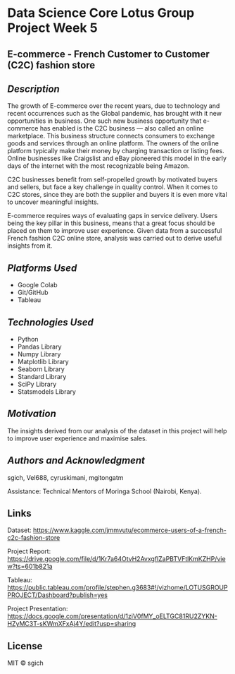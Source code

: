 # Data Science Core Lotus Group Project Week 5

## __E-commerce - French Customer to Customer (C2C) fashion store__ ##


## _Description_ ##
The growth of E-commerce over the recent years, due to technology and recent occurrences such as the Global pandemic, has brought with it new opportunities in business.
One such new business opportunity that e-commerce has enabled is the C2C business — also called an online marketplace. This business structure connects consumers to exchange goods and services through an online platform. The owners of the online platform typically make their money by charging transaction or listing fees. Online businesses like Craigslist and eBay pioneered this model in the early days of the internet with the most recognizable being Amazon.
 
C2C businesses benefit from self-propelled growth by motivated buyers and sellers, but face a key challenge in quality control. When it comes to C2C stores, since they are both the supplier and buyers it is even more vital to uncover meaningful insights.

E-commerce requires ways of  evaluating gaps in service delivery. Users being the key pillar in this business, means that a great focus should be placed on them to improve user experience. Given data from a successful French fashion C2C online store, analysis was carried out to derive useful insights from it.


## _Platforms Used_ ##
* Google Colab
* Git/GitHub
* Tableau


## _Technologies Used_ ##
* Python
* Pandas Library
* Numpy Library
* Matplotlib Library
* Seaborn Library
* Standard Library
* SciPy Library
* Statsmodels Library


## _Motivation_ ##
The insights derived from our analysis of the dataset in this project will help to improve user experience and maximise sales.

## _Authors and Acknowledgment_ ##
sgich, Vel688, cyruskimani, mgitongatm

Assistance: Technical Mentors of Moringa School (Nairobi, Kenya).

## Links
Dataset: https://www.kaggle.com/jmmvutu/ecommerce-users-of-a-french-c2c-fashion-store

Project Report: https://drive.google.com/file/d/1Kr7a64OtvH2AvxgflZaPBTVFtlKmKZHP/view?ts=601b821a

Tableau: https://public.tableau.com/profile/stephen.g3683#!/vizhome/LOTUSGROUPPROJECT/Dashboard?publish=yes

Project Presentation: https://docs.google.com/presentation/d/1ziV0fMY_oELTGC81RU2ZYKN-HZyMC3T-sKWmXFxAj4Y/edit?usp=sharing

## License
MIT © sgich
